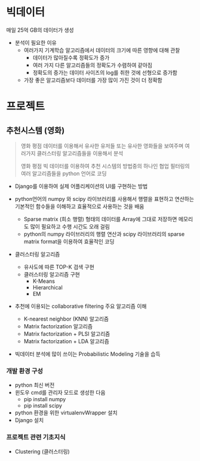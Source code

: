 # 빅데이터

매일 25억 GB의 데이터가 생성

* 분석이 필요한 이유
  * 여러가지 기계학습 알고리즘에서 데이터의 크기에 따른 영향에 대해 관찰
    * 데이터가 많아질수록 정확도가 증가
    * 여러 가지 다른 알고리즘들의 정확도가 수렴하여 같아짐
    * 정확도의 증가는 데이터 사이즈의 log를 취한 것에 선형으로 증가함
  * 가장 좋은 알고리즘보다 데이터를 가장 많이 가진 것이 더 정확함





# 프로젝트

## 추천시스템 (영화)

> 영화 평점 데이터를 이용해서 유사한 유저들 또는 유사한 영화들을 보여주며 여러가지 클러스터링 알고리즘들을 이용해서 분석
>
> 영화 평점 빅 데이터를 이용하여 추천 시스템의 방법중의 하나인 협업 필터링의 여러 알고리즘들을 python 언어로 코딩



* Django를 이용하여 실제 어플리케이션의 UI를 구현하는 방법
* python언어의 numpy 와 scipy 라이브러리를 사용해서 행렬을 표현하고 연산하는 기본적인 함수들을 이해하고 효율적으로 사용하는 것을 배움
  * Sparse matrix (희소 행렬) 형태의 데이터를 Array에 그대로 저장하면 메모리도 많이 필요하고 수행 시간도 오래 걸림
  * python의 numpy 라이브러리의 행렬 연산과 scipy 라이브러리의 sparse matrix format을 이용하여 효율적인 코딩
* 클러스터링 알고리즘
  * 유사도에 따른 TOP-K 검색 구현
  * 클러스터링 알고리즘 구현
    * K-Means
    * Hierarchical
    * EM

* 추천에 이용되는 collaborative filtering 주요 알고리즘 이해
  * K-nearest neighbor (KNN) 알고리즘
  * Matrix factorization 알고리즘
  * Matrix factorization + PLSI 알고리즘
  * Matrix factorization + LDA 알고리즘
* 빅데이터 분석에 많이 쓰이는 Probabilistic Modeling 기술을 습득





### 개발 환경 구성

* python 최신 버전
* 윈도우 cmd를 관리자 모드로 생성한 다음
  * pip install numpy
  * pip install scipy
* python 환경을 위한 virtualenvWrapper 설치
* Django 설치





### 프로젝트 관련 기초지식

* Clustering (클러스터링)

  

